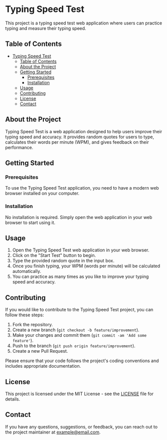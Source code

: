 # Typing Speed Test

This project is a typing speed test web application where users can practice typing and measure their typing speed.

## Table of Contents

- [Typing Speed Test](#typing-speed-test)
  - [Table of Contents](#table-of-contents)
  - [About the Project](#about-the-project)
  - [Getting Started](#getting-started)
    - [Prerequisites](#prerequisites)
    - [Installation](#installation)
  - [Usage](#usage)
  - [Contributing](#contributing)
  - [License](#license)
  - [Contact](#contact)

## About the Project

Typing Speed Test is a web application designed to help users improve their typing speed and accuracy. It provides random quotes for users to type, calculates their words per minute (WPM), and gives feedback on their performance.

## Getting Started

### Prerequisites

To use the Typing Speed Test application, you need to have a modern web browser installed on your computer.

### Installation

No installation is required. Simply open the web application in your web browser to start using it.

## Usage

1. Open the Typing Speed Test web application in your web browser.
2. Click on the "Start Test" button to begin.
3. Type the provided random quote in the input box.
4. Once you finish typing, your WPM (words per minute) will be calculated automatically.
5. You can practice as many times as you like to improve your typing speed and accuracy.

## Contributing

If you would like to contribute to the Typing Speed Test project, you can follow these steps:

1. Fork the repository.
2. Create a new branch (`git checkout -b feature/improvement`).
3. Make your changes and commit them (`git commit -am 'Add some feature'`).
4. Push to the branch (`git push origin feature/improvement`).
5. Create a new Pull Request.

Please ensure that your code follows the project's coding conventions and includes appropriate documentation.

## License

This project is licensed under the MIT License - see the [LICENSE](LICENSE) file for details.

## Contact

If you have any questions, suggestions, or feedback, you can reach out to the project maintainer at example@email.com.
